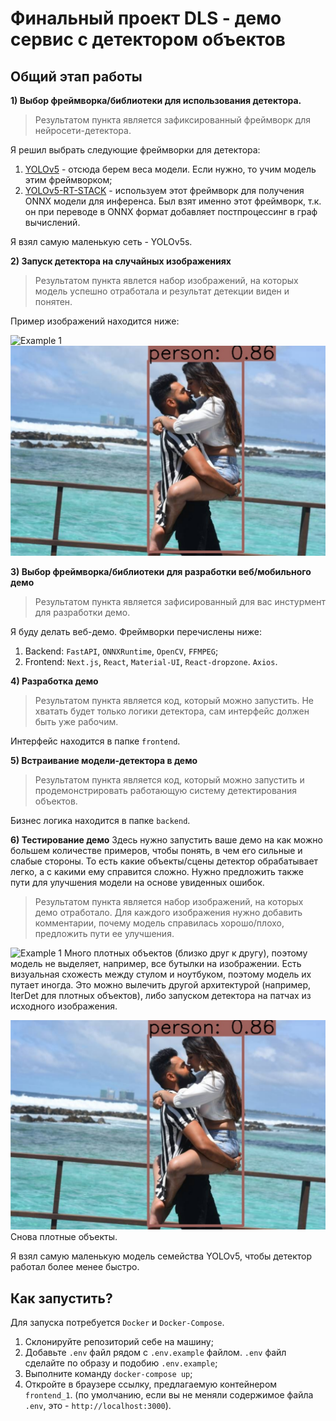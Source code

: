 # Финальный проект DLS - демо сервис с детектором объектов

## Общий этап работы

**1) Выбор фреймворка/библиотеки для использования детектора.**
> Результатом пункта является зафиксированный фреймворк для нейросети-детектора.

Я решил выбрать следующие фреймворки для детектора:

1) [YOLOv5](https://github.com/ultralytics/yolov5) - отсюда берем веса модели. Если нужно, то учим модель этим фреймворком;
2) [YOLOv5-RT-STACK](https://github.com/zhiqwang/yolov5-rt-stack) - используем этот фреймворк для получения ONNX модели для инференса.
Был взят именно этот фреймворк, т.к. он при переводе в ONNX формат добавляет постпроцессинг в граф вычислений.
   
Я взял самую маленькую сеть - YOLOv5s.

**2) Запуск детектора на случайных изображениях**
> Результатом пункта явлется набор изображений, на которых модель успешно отработала и результат детекции виден и понятен.

Пример изображений находится ниже:

![Example 1](image_examples/example1.png)
![Example 2](image_examples/example2.png)


**3) Выбор фреймворка/библиотеки для разработки веб/мобильного демо**
> Результатом пункта является зафисированный для вас инстурмент для разработки демо.

Я буду делать веб-демо. Фреймворки перечислены ниже:

1) Backend: `FastAPI`, `ONNXRuntime`, `OpenCV`, `FFMPEG`;
2) Frontend: `Next.js`, `React`, `Material-UI`, `React-dropzone`. `Axios`.

**4) Разработка демо**
> Результатом пункта является код, который можно запустить. Не хватать будет только логики детектора, сам интерфейс должен быть уже рабочим.

Интерфейс находится в папке `frontend`.

**5) Встраивание модели-детектора в демо**
> Результатом пункта является код, который можно запустить и продемонстрировать работающую систему детектирования объектов.

Бизнес логика находится в папке `backend`.

**6) Тестирование демо**
Здесь нужно запустить ваше демо на как можно большем количестве примеров, чтобы понять, в чем его сильные и слабые стороны. То есть какие объекты/сцены детектор обрабатывает легко, а с какими ему справится сложно. Нужно предложить также пути для улучшения модели на основе увиденных ошибок.
> Результатом пункта является набор изображений, на которых демо отработало. Для каждого изображения нужно добавить комментарии, почему модель справилась хорошо/плохо, предложить пути ее улучшения.

![Example 1](image_examples/example1.png) Много плотных объектов (близко друг к другу), поэтому модель не выделяет, например,
все бутылки на изображении. Есть визуальная схожесть между стулом и ноутбуком, поэтому модель их путает иногда. Это можно вылечить
другой архитектурой (например, IterDet для плотных объектов), либо запуском детектора на патчах из исходного изображения.


![Example 2](image_examples/example2.png) Снова плотные объекты.

Я взял самую маленькую модель семейства YOLOv5, чтобы детектор работал более менее быстро.

## Как запустить?

Для запуска потребуется `Docker` и `Docker-Compose`.

1) Склонируйте репозиторий себе на машину;
2) Добавьте `.env` файл рядом с `.env.example` файлом. `.env` файл сделайте по образу и подобию `.env.example`;
3) Выполните команду `docker-compose up`;
4) Откройте в браузере ссылку, предлагаемую контейнером `frontend_1`. (по умолчанию, если вы не меняли содержимое файла `.env`, это - `http://localhost:3000`).


